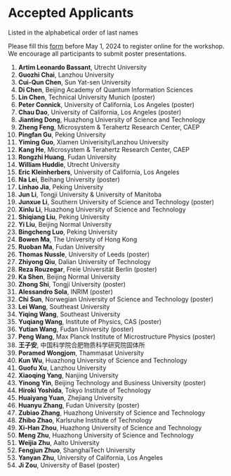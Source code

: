 # Accepted Applicants 

Listed in the alphabetical order of last names

Please fill this [form](https://forms.office.com/r/ViypDDve5B) before May 1, 2024 to register online for the workshop. We encourage all participants to submit poster presentations.

1. **Artim Leonardo Bassant**, Utrecht University
1. **Guozhi Chai**, Lanzhou University
1. **Cui-Qun Chen**, Sun Yat-sen University
1. **Di Chen**, Beijing Academy of Quantum Information Sciences
1. **Lin Chen**, Technical University Munich (poster)
1. **Peter Connick**, University of California, Los Angeles (poster)
1. **Chau Dao**, University of California, Los Angeles (poster)
1. **Jianting Dong**, Huazhong University of Science and Technology
1. **Zheng Feng**, Microsystem & Terahertz Research Center, CAEP
1. **Pingfan Gu**, Peking University
1. **Yiming Guo**, Xiamen Univerisity/Lanzhou University
1. **Kang He**, Microsystem & Terahertz Research Center, CAEP
1. **Rongzhi Huang**, Fudan University
1. **William Huddie**, Utrecht University
1. **Eric Kleinherbers**, University of California, Los Angeles
1. **Na Lei**, Beihang University (poster)
1. **Linhao Jia**, Peking University
1. **Jun Li**, Tongji University & University of Manitoba
1. **Junxue Li**, Southern University of Science and Technology (poster)
1. **Xinlu Li**, Huazhong University of Science and Technology
1. **Shiqiang Liu**, Peking University
1. **Yi Liu**, Beijing Normal University
1. **Bingcheng Luo**, Peking University
1. **Bowen Ma**, The University of Hong Kong
1. **Ruoban Ma**, Fudan University
1. **Thomas Nussle**, University of Leeds (poster)
1. **Zhiyong Qiu**, Dalian University of Technology
1. **Reza Rouzegar**, Freie Universität Berlin (poster)
1. **Ka Shen**, Beijing Normal University
1. **Zhong Shi**, Tongji University (poster)
1. **Alessandro Sola**, INRIM (poster)
1. **Chi Sun**, Norwegian University of Science and Technology (poster)
1. **Lei Wang**, Southeast University
1. **Yiqing Wang**, Southeast University
1. **Yuqiang Wang**, Institute of Physics, CAS (poster)
1. **Yutian Wang**, Fudan University (poster)
1. **Peng Wang**, Max Planck Institute of Microstructure Physics (poster)
1. **王子安**, 中国科学院合肥物质科学研究院固体所
1. **Poramed Wongjom**,	Thammasat University
1. **Kun Wu**, Huazhong University of Science and Technology
1. **Guofu Xu**, Lanzhou University
1. **Xiaoqing Yang**, Nanjing University
1. **Yinong Yin**, Beijing Technology and Business University (poster)
1. **Hiroki Yoshida**, Tokyo Institute of Technology
1. **Huaiyang Yuan**, Zhejiang University
1. **Huanyu Zhang**, Fudan University (poster)
1. **Zubiao Zhang**, Huazhong University of Science and Technology
1. **Zhibo Zhao**, Karlsruhe Institute of Technology
1. **Xi-Han Zhou**,	Huazhong University of Science and Technology
1. **Meng Zhu**, Huazhong University of Science and Technology
1. **Weijia Zhu**, Aalto University
1. **Fengjun Zhuo**, ShanghaiTech University
1. **Yanyan Zhu**, University of California, Los Angeles
1. **Ji Zou**, University of Basel (poster)